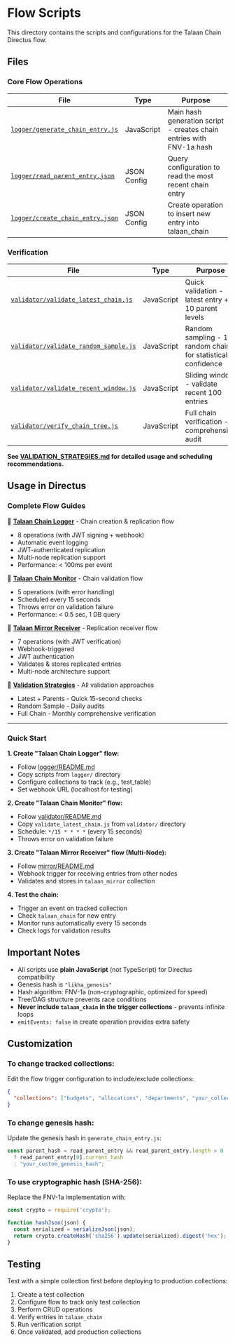 # Flow Scripts

This directory contains the scripts and configurations for the Talaan Chain Directus flow.

## Files

### Core Flow Operations

| File | Type | Purpose |
|------|------|---------|
| [`logger/generate_chain_entry.js`](logger/generate_chain_entry.js) | JavaScript | Main hash generation script - creates chain entries with FNV-1a hash |
| [`logger/read_parent_entry.json`](logger/read_parent_entry.json) | JSON Config | Query configuration to read the most recent chain entry |
| [`logger/create_chain_entry.json`](logger/create_chain_entry.json) | JSON Config | Create operation to insert new entry into talaan_chain |

### Verification

| File | Type | Purpose |
|------|------|---------|
| [`validator/validate_latest_chain.js`](validator/validate_latest_chain.js) | JavaScript | Quick validation - latest entry + 10 parent levels |
| [`validator/validate_random_sample.js`](validator/validate_random_sample.js) | JavaScript | Random sampling - 10 random chains for statistical confidence |
| [`validator/validate_recent_window.js`](validator/validate_recent_window.js) | JavaScript | Sliding window - validate recent 100 entries |
| [`validator/verify_chain_tree.js`](validator/verify_chain_tree.js) | JavaScript | Full chain verification - comprehensive audit |

**See [VALIDATION_STRATEGIES.md](../VALIDATION_STRATEGIES.md) for detailed usage and scheduling recommendations.**

## Usage in Directus

### Complete Flow Guides

📖 **[Talaan Chain Logger](logger/README.md)** - Chain creation & replication flow  
- 8 operations (with JWT signing + webhook)
- Automatic event logging
- JWT-authenticated replication
- Multi-node replication support
- Performance: < 100ms per event

📖 **[Talaan Chain Monitor](validator/README.md)** - Chain validation flow  
- 5 operations (with error handling)
- Scheduled every 15 seconds
- Throws error on validation failure
- Performance: < 0.5 sec, 1 DB query

📖 **[Talaan Mirror Receiver](mirror/README.md)** - Replication receiver flow  
- 7 operations (with JWT verification)
- Webhook-triggered
- JWT authentication
- Validates & stores replicated entries
- Multi-node architecture support

📖 **[Validation Strategies](../VALIDATION_STRATEGIES.md)** - All validation approaches
- Latest + Parents - Quick 15-second checks
- Random Sample - Daily audits  
- Full Chain - Monthly comprehensive verification

---

### Quick Start

**1. Create "Talaan Chain Logger" flow:**
- Follow [logger/README.md](logger/README.md)
- Copy scripts from `logger/` directory
- Configure collections to track (e.g., test_table)
- Set webhook URL (localhost for testing)

**2. Create "Talaan Chain Monitor" flow:**
- Follow [validator/README.md](validator/README.md)
- Copy `validate_latest_chain.js` from `validator/` directory
- Schedule: `*/15 * * * *` (every 15 seconds)
- Throws error on validation failure

**3. Create "Talaan Mirror Receiver" flow (Multi-Node):**
- Follow [mirror/README.md](mirror/README.md)
- Webhook trigger for receiving entries from other nodes
- Validates and stores in `talaan_mirror` collection

**4. Test the chain:**
- Trigger an event on tracked collection
- Check `talaan_chain` for new entry
- Monitor runs automatically every 15 seconds
- Check logs for validation results

## Important Notes

- All scripts use **plain JavaScript** (not TypeScript) for Directus compatibility
- Genesis hash is `"likha_genesis"`
- Hash algorithm: FNV-1a (non-cryptographic, optimized for speed)
- Tree/DAG structure prevents race conditions
- **Never include `talaan_chain` in the trigger collections** - prevents infinite loops
- `emitEvents: false` in create operation provides extra safety

## Customization

### To change tracked collections:

Edit the flow trigger configuration to include/exclude collections:
```json
{
  "collections": ["budgets", "allocations", "departments", "your_collection"]
}
```

### To change genesis hash:

Update the genesis hash in `generate_chain_entry.js`:
```javascript
const parent_hash = read_parent_entry && read_parent_entry.length > 0 
  ? read_parent_entry[0].current_hash 
  : "your_custom_genesis_hash";
```

### To use cryptographic hash (SHA-256):

Replace the FNV-1a implementation with:
```javascript
const crypto = require('crypto');

function hashJson(json) {
  const serialized = serializeJson(json);
  return crypto.createHash('sha256').update(serialized).digest('hex');
}
```

## Testing

Test with a simple collection first before deploying to production collections:

1. Create a test collection
2. Configure flow to track only test collection
3. Perform CRUD operations
4. Verify entries in `talaan_chain`
5. Run verification script
6. Once validated, add production collections

